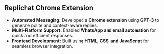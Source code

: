 ## Replichat Chrome Extension

- **Automated Messaging:** Developed a **Chrome extension** using **GPT-3** to generate polite and context-aware replies.
- **Multi-Platform Support:** Enabled **WhatsApp and email automation** for quick and efficient responses.
- **Frontend Development:** Built using **HTML, CSS, and JavaScript** for seamless browser integration.
